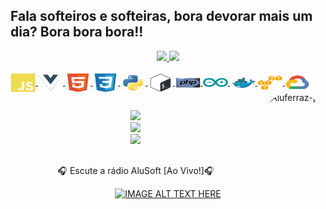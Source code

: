 ## Fala softeiros e softeiras, bora devorar mais um dia? Bora bora bora!!
<div align="center">
  <a href="https://github.com/aluferraz">
  <img height="180em" src="https://github-readme-stats.vercel.app/api?username=aluferraz&show_icons=true&theme=dracula&include_all_commits=true&count_private=true"/>
  <img height="180em" src="https://github-readme-stats.vercel.app/api/top-langs/?username=aluferraz&layout=compact&langs_count=7&theme=dracula"/>
</div>
<div style="display: inline_block"><br>
  <img align="center" alt="Aluferraz-Js" height="30" width="40" src="https://raw.githubusercontent.com/devicons/devicon/master/icons/javascript/javascript-plain.svg">
  <img align="center" alt="Aluferraz-Vue" height="30" width="40" src="https://raw.githubusercontent.com/devicons/devicon/master/icons/vuejs/vuejs-plain.svg">
  <img align="center" alt="Aluferraz-HTML" height="30" width="40" src="https://raw.githubusercontent.com/devicons/devicon/master/icons/html5/html5-original.svg">
  <img align="center" alt="Aluferraz-CSS" height="30" width="40" src="https://raw.githubusercontent.com/devicons/devicon/master/icons/css3/css3-original.svg">
  <img align="center" alt="Aluferraz-Python" height="30" width="40" src="https://raw.githubusercontent.com/devicons/devicon/master/icons/python/python-original.svg">
  <img align="center" alt="Aluferraz-Bash" height="30" width="40" src="https://raw.githubusercontent.com/devicons/devicon/master/icons/bash/bash-original.svg">
  <img align="center" alt="Aluferraz-php" height="30" width="40" src="https://raw.githubusercontent.com/devicons/devicon/master/icons/php/php-original.svg">
  <img align="center" alt="Aluferraz-arduino" height="30" width="40" src="https://raw.githubusercontent.com/devicons/devicon/master/icons/arduino/arduino-original.svg">
  <img align="center" alt="Aluferraz-docker" height="30" width="40" src="https://raw.githubusercontent.com/devicons/devicon/master/icons/docker/docker-original.svg">
  <img align="center" alt="Aluferraz-amazonwebservices" height="30" width="40" src="https://raw.githubusercontent.com/devicons/devicon/master/icons/amazonwebservices/amazonwebservices-original.svg">
  <img align="center" alt="Aluferraz-googlecloud" height="30" width="40" src="https://raw.githubusercontent.com/devicons/devicon/master/icons/googlecloud/googlecloud-original.svg">
  <img align="right" alt="Aluferraz-pic" height="150" style="border-radius:50px;" src="https://alusoft.com.br/alu-avatar.png">
</div>
  
  ##
 
<div  align="center">
  <a href="https://www.youtube.com/alusoft" target="_blank">
    <img src="https://img.shields.io/badge/YouTube-FF0000?style=for-the-badge&logo=youtube&logoColor=white" target="_blank"> 
</div>
<div  align="center">
  <a href="https://www.youtube.com/alusoft" target="_blank">
    <img src="https://img.shields.io/youtube/channel/views/UCgF1sIfI6KBXVWvfRIHAcvw?style=social" target="_blank"></a> 
</div>
<div  align="center" >
  <a href="https://instagram.com/alu.soft" target="_blank">
    <img src="https://img.shields.io/badge/-Instagram-%23E4405F?style=for-the-badge&logo=instagram&logoColor=white" target="_blank">
  </a>
</div>

 

##

<div align="center">

  <span>🎧 Escute a rádio AluSoft [Ao Vivo!]🎧</span>
  
  [![IMAGE ALT TEXT HERE](https://img.youtube.com/vi/V-X5E6Jo4GU/0.jpg)](https://www.youtube.com/watch?v=V-X5E6Jo4GU)
</div>
